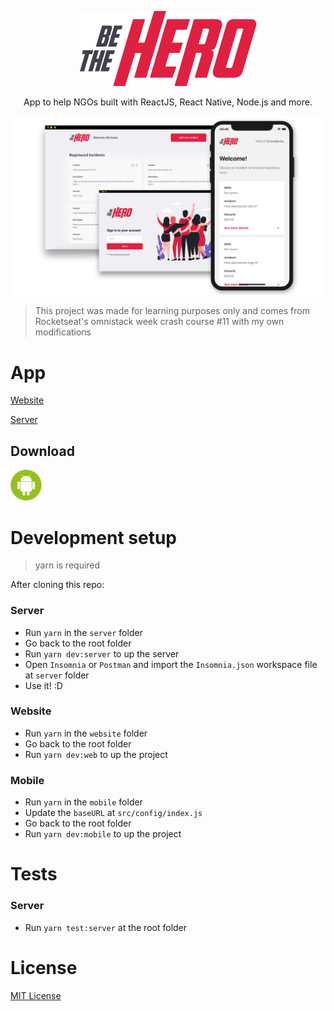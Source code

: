<p align="center">
  <img src="mobile/src/assets/logo@3x.png" />
  
  <p align="center">
  App to help NGOs built with ReactJS, React Native, Node.js and more.
  </p>

  <img src=".github/banner.png" />

  > This project was made for learning purposes only and comes from Rocketseat's omnistack week crash course #11 with my own modifications
</p>

# App
[Website](https://be-the-hero-app.netlify.com/)

[Server](https://be-the-hero-app.herokuapp.com/ngos)

## Download
<a href="https://github.com/daltonmenezes/be-the-hero/releases/download/v1.0.0/dalton-menezes-be-the-hero.apk"><img src=".github/android-icon.png" alt="download apk for android" width="50"/></a>

# Development setup

> yarn is required

After cloning this repo:
### Server 
  - Run ```yarn``` in the ```server``` folder
  - Go back to the root folder
  - Run ```yarn dev:server``` to up the server
  - Open ```Insomnia``` or ```Postman``` and import the ```Insomnia.json``` workspace file at ```server``` folder
  - Use it! :D
### Website
  - Run ```yarn``` in the ```website``` folder
  - Go back to the root folder
  - Run ```yarn dev:web``` to up the project
### Mobile
  - Run ```yarn``` in the ```mobile``` folder
  - Update the ```baseURL``` at ```src/config/index.js```
  - Go back to the root folder
  - Run ```yarn dev:mobile``` to up the project

# Tests
### Server
  - Run ```yarn test:server``` at the root folder

# License
[MIT License](/LICENSE)
